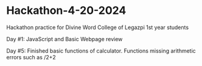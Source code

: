 # Hackathon-4-20-2024
Hackathon practice for Divine Word College of Legazpi 1st year students

Day #1: JavaScript and Basic Webpage review

Day #5: Finished basic functions of calculator. Functions missing arithmetic errors such as /2+2


